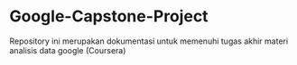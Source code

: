 # Google-Capstone-Project
Repository ini merupakan dokumentasi untuk memenuhi tugas akhir materi analisis data google (Coursera)
